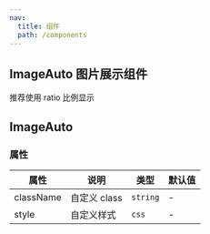 ```yaml
---
nav:
  title: 组件
  path: /components
---
```


## ImageAuto 图片展示组件

推荐使用 ratio 比例显示
<code src="./demos/demo1.tsx"></code>

## ImageAuto

### 属性

| 属性      | 说明         | 类型     | 默认值 |
| --------- | ------------ | -------- | ------ |
| className | 自定义 class | `string` | -      |
| style     | 自定义样式   | `css`    | -      |
